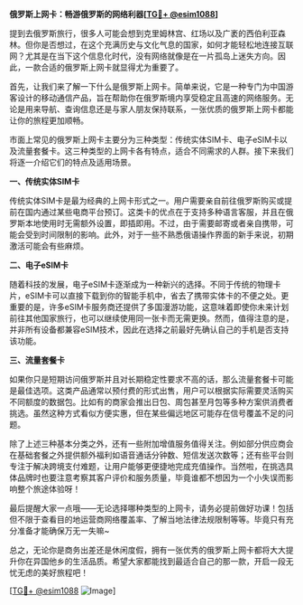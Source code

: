 **俄罗斯上网卡：畅游俄罗斯的网络利器[[TG💪+ @esim1088](https://t.me/s/esim1088)]**

提到去俄罗斯旅行，很多人可能会想到克里姆林宫、红场以及广袤的西伯利亚森林。但你是否想过，在这个充满历史与文化气息的国家，如何才能轻松地连接互联网？尤其是在当下这个信息化时代，没有网络就像是在一片孤岛上迷失方向。因此，一款合适的俄罗斯上网卡就显得尤为重要了。

首先，让我们来了解一下什么是俄罗斯上网卡。简单来说，它是一种专门为中国游客设计的移动通信产品，旨在帮助你在俄罗斯境内享受稳定且高速的网络服务。无论是用来导航、查询信息还是与家人朋友保持联系，一张优质的俄罗斯上网卡都能让你的旅程更加顺畅。

市面上常见的俄罗斯上网卡主要分为三种类型：传统实体SIM卡、电子eSIM卡以及流量套餐卡。这三种类型的上网卡各有特点，适合不同需求的人群。接下来我们将逐一介绍它们的特点及适用场景。

**一、传统实体SIM卡**

传统实体SIM卡是最为经典的上网卡形式之一。用户需要亲自前往俄罗斯购买或提前在国内通过某些电商平台预订。这类卡的优点在于支持多种语言客服，并且在俄罗斯本地使用时无需额外设置，即插即用。不过，由于需要邮寄或者亲自携带，可能会受到时间限制的影响。此外，对于一些不熟悉俄语操作界面的新手来说，初期激活可能会有些麻烦。

**二、电子eSIM卡**

随着科技的发展，电子eSIM卡逐渐成为一种新兴的选择。不同于传统的物理卡片，eSIM卡可以直接下载到你的智能手机中，省去了携带实体卡的不便之处。更重要的是，许多eSIM卡服务商还提供了多国漫游功能，这意味着即使你未来计划前往其他国家旅行，也可以继续使用同一张卡而无需更换。然而，值得注意的是，并非所有设备都兼容eSIM技术，因此在选择之前最好先确认自己的手机是否支持该功能。

**三、流量套餐卡**

如果你只是短期访问俄罗斯并且对长期稳定性要求不高的话，那么流量套餐卡可能是最佳选项。这类产品通常以预付费的形式出售，用户可以根据实际需要灵活购买不同额度的数据包。比如有的商家会推出日包、周包甚至月包等多种方案供消费者挑选。虽然这种方式看似方便实惠，但在某些偏远地区可能存在信号覆盖不足的问题。

除了上述三种基本分类之外，还有一些附加增值服务值得关注。例如部分供应商会在基础套餐之外提供额外福利如语音通话分钟数、短信发送次数等；还有些平台则专注于解决跨境支付难题，让用户能够更便捷地完成充值操作。当然啦，在挑选具体品牌时也要注意考察其客户评价和服务质量，毕竟谁都不想因为一个小失误而影响整个旅途体验呀！

最后提醒大家一点哦——无论选择哪种类型的上网卡，请务必提前做好功课！包括但不限于查看目的地运营商网络覆盖率、了解当地法律法规限制等等。毕竟只有充分准备才能确保万无一失嘛~

总之，无论你是商务出差还是休闲度假，拥有一张优秀的俄罗斯上网卡都将大大提升你在异国他乡的生活品质。希望大家都能找到最适合自己的那一款，开启一段无忧无虑的美好旅程吧！

[[TG💪+ @esim1088](https://t.me/s/esim1088) ![Image](https://i.postimg.cc/4NQfJmqS/Snipaste-2025-05-13-00-14-12.png)]